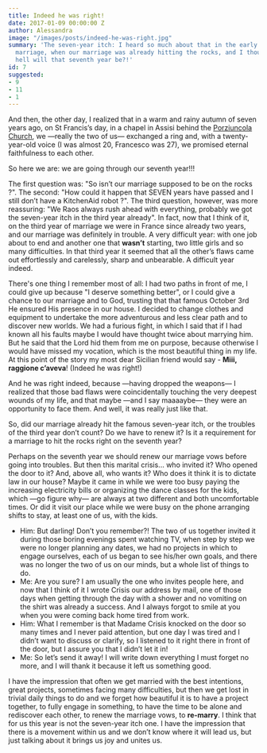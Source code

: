 ```yaml
---
title: Indeed he was right!
date: 2017-01-09 00:00:00 Z
author: Alessandra
image: "/images/posts/indeed-he-was-right.jpg"
summary: 'The seven-year itch: I heard so much about that in the early years of our
  marriage, when our marriage was already hitting the rocks, and I thought —how the
  hell will that seventh year be?!'
id: 7
suggested:
- 9
- 11
- 1
---
```


And then, the other day, I realized that in a warm and rainy autumn of seven years ago, on St Francis’s day, in a chapel in Assisi behind the [Porziuncola Church]({{site.baseurl}}/glossary), we —really the two of us— exchanged a ring and, with a twenty-year-old voice (I was almost 20, Francesco was 27), we promised eternal faithfulness to each other.

So here we are: we are going through our seventh year!!!

The first question was: "So isn’t our marriage supposed to be on the rocks ?". The second: "How could it happen that SEVEN years have passed and I still don’t have a KitchenAid robot ?". The third question, however, was more reassuring: "We Raos always rush ahead with everything, probably we got the seven-year itch  in the third year already". In fact, now that I think of it, on the third year of marriage we were in France since already two years, and our marriage was  definitely in trouble. A very difficult year: with one job about to end  and another one that **wasn’t** starting, two little girls and so many difficulties. In that third year it seemed that all the other’s flaws came out effortlessly and carelessly, sharp and unbearable. A difficult year indeed.

There's one thing I remember most of all: I had two paths in front of me, I could give up because "I deserve something better", or I could give a chance to our marriage and to God, trusting that that famous October 3rd He ensured His presence in our house. I decided to change clothes and equipment to undertake the more adventurous and less clear path and to discover new worlds. We had a furious fight, in which I said that if I had known all his faults  maybe I would have thought twice about marrying him. But he said that the Lord hid them from  me on purpose, because otherwise I would have missed my vocation, which is the most beautiful thing in my life. At this point of the story my most dear Sicilian friend would say - **Miii, raggione c’aveva**! (Indeed he was right!)

And he was right indeed, because —having dropped the weapons— I realized that those bad flaws were coincidentally touching the very deepest wounds of my life, and that maybe —and I say maaaaybe— they were  an opportunity to face them. And well, it was really just like that.

So, did our marriage already hit the famous seven-year itch, or the troubles of the third year don’t count? Do we have to renew it? Is it a requirement for a marriage to hit the rocks right on the seventh year?

Perhaps on the seventh year we should renew our marriage vows before going into troubles. But then this marital crisis... who invited it? Who opened the door to it? And, above all, who wants it? Who does it think it is to dictate law in our house? Maybe it came in while we were too busy paying the increasing electricity bills or organizing the dance classes for the kids, which —go figure why— are always at two different and both uncomfortable times. Or did it visit our place while we were busy on the phone arranging shifts to stay, at least one of us, with the kids.

- Him: But darling! Don’t you remember?! The two of us together invited it during those boring evenings spent watching TV, when step by step we were no longer planning any dates, we had no projects in which to engage ourselves, each of us began to see his/her own goals, and there was no longer the two of us on our minds, but a whole list of things to do.
- Me: Are you sure? I am usually the one who invites people here, and now that I think of it I wrote Crisis our address by mail, one of  those days when getting through the day with a shower and no vomiting on the shirt was already a success. And I always forgot to smile at you when you were coming back home tired from work.
- Him: What I remember is that Madame Crisis knocked on the door so many times and I never paid attention, but one day I was tired and I didn’t want to discuss or clarify, so I listened to it right there in front of the door, but I assure you that I didn’t let it in!
- Me: So let’s send it away! I will write down everything I must forget no more, and I will thank it because it left us something good.

I have the impression that often we get married with the best intentions, great projects, sometimes facing many difficulties, but then we get lost in trivial daily things to do and we forget how beautiful it is to have a project together, to fully engage in something, to have the time to be alone and rediscover each other, to renew the marriage vows, to **re-marry**. I think that for us this year is not the seven-year itch one. I have the impression that there is a movement within us and we don’t know where it will lead us, but just talking about it brings us joy and unites us.
